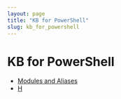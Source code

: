 ```yaml
---
layout: page
title: "KB for PowerShell"
slug: kb_for_powershell
---
```

# KB for PowerShell
- [Modules and Aliases](https://dzmitry-h.github.io/personalbrand/KB_Powershell/ps_modules_and_aliases/)
- [H](KB_Powershell/script_retrieve_and_write/)
